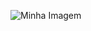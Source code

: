 ![Minha Imagem](https://github.com/gugaldox/project-prolog/blob/c533e2d0d8c70215e7f7ce3dc33aa03c8165fdad/project-prolog.jfif)

